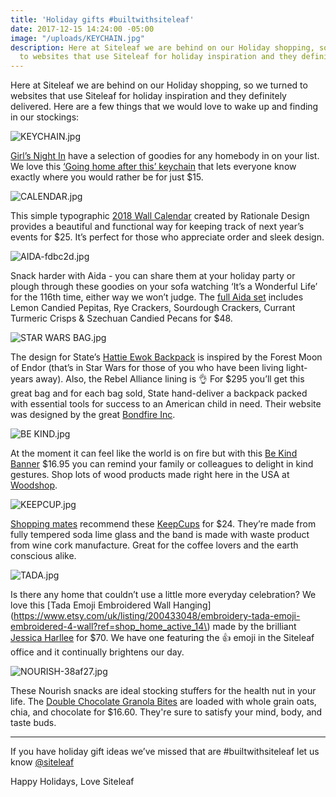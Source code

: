 ```yaml
---
title: 'Holiday gifts #builtwithsiteleaf'
date: 2017-12-15 14:24:00 -05:00
image: "/uploads/KEYCHAIN.jpg"
description: Here at Siteleaf we are behind on our Holiday shopping, so we turned
  to websites that use Siteleaf for holiday inspiration and they definitely delivered.
---
```


Here at Siteleaf we are behind on our Holiday shopping, so we turned to websites that use Siteleaf for holiday inspiration and they definitely delivered. Here are a few things that we would love to wake up and finding in our stockings:

![KEYCHAIN.jpg](/uploads/KEYCHAIN.jpg)

[Girl’s Night In](https://shop.girlsnightin.co) have a selection of goodies for any homebody in on your list. We love this [‘Going home after this’ keychain](https://shop.girlsnightin.co/collections/apparel/products/keychain) that lets everyone know exactly where you would rather be for just $15. 

![CALENDAR.jpg](/uploads/CALENDAR.jpg)

This simple typographic [2018 Wall Calendar](https://rationale-design.com/shop/sans-wall-calendar/) created by Rationale Design provides a beautiful and functional way for keeping track of next year’s events for $25. It’s perfect for those who appreciate order and sleek design.

![AIDA-fdbc2d.jpg](/uploads/AIDA-fdbc2d.jpg)

Snack harder with Aida - you can share them at your holiday party or plough through these goodies on your sofa watching ‘It’s a Wonderful Life’ for the 116th time, either way we won’t judge. The [full Aida set](https://www.aidaeats.com/products/the-full-set) includes Lemon Candied Pepitas, Rye Crackers, Sourdough Crackers, Currant Turmeric Crisps & Szechuan Candied Pecans for $48. 

![STAR WARS BAG.jpg](/uploads/STAR%20WARS%20BAG.jpg)

The design for State’s [Hattie Ewok Backpack](https://www.statebags.com/products/hattie-ewok) is inspired by the Forest Moon of Endor (that’s in Star Wars for those of you who have been living light-years away). Also, the Rebel Alliance lining is 👌 For $295 you’ll get this great bag and for each bag sold, State hand-deliver a backpack packed with essential tools for success to an American child in need. Their website was designed by the great [Bondfire Inc](http://bondfireinc.com/work/state-bags-e-commerce-design-development/). 

![BE KIND.jpg](/uploads/BE%20KIND.jpg)

At the moment it can feel like the world is on fire but with this [Be Kind Banner](https://www.etsy.com/listing/540974808/be-kind-banner-wood-banner-wood-sign) $16.95 you can remind your family or colleagues to delight in kind gestures. Shop lots of wood products made right here in the USA at [Woodshop](http://www.woodshopusa.com). 

![KEEPCUP.jpg](/uploads/KEEPCUP.jpg)

[Shopping mates](https://shoppingmates.siroop.ch/blog/nachhaltige-weihnachtsgeschenke/) recommend these [KeepCups](http://us.keepcup.com/keepcup-series/tasting-notes-brew-cork-series/fika.html) for $24. They’re made from fully tempered soda lime glass and the band is made with waste product from wine cork manufacture. Great for the coffee lovers and the earth conscious alike. 

![TADA.jpg](/uploads/TADA.jpg)

Is there any home that couldn’t use a little more everyday celebration? We love this [Tada Emoji Embroidered Wall Hanging](https://www.etsy.com/uk/listing/200433048/embroidery-tada-emoji-embroidered-4-wall?ref=shop_home_active_14\) made by the brilliant [Jessica Harllee](http://jessicaharllee.com) for $70. We have one featuring the 👍 emoji in the Siteleaf office and it continually brightens our day. 

![NOURISH-38af27.jpg](/uploads/NOURISH-38af27.jpg)

These Nourish snacks are ideal stocking stuffers for the health nut in your life. The [Double Chocolate Granola Bites](https://nourishsnacks.com/snacks/double-chocolate/) are loaded with whole grain oats, chia, and chocolate for $16.60. They're sure to satisfy your mind, body, and taste buds. 

***

If you have holiday gift ideas we’ve missed that are #builtwithsiteleaf let us know [@siteleaf](https://twitter.com/siteleaf)

Happy Holidays, 
Love Siteleaf
